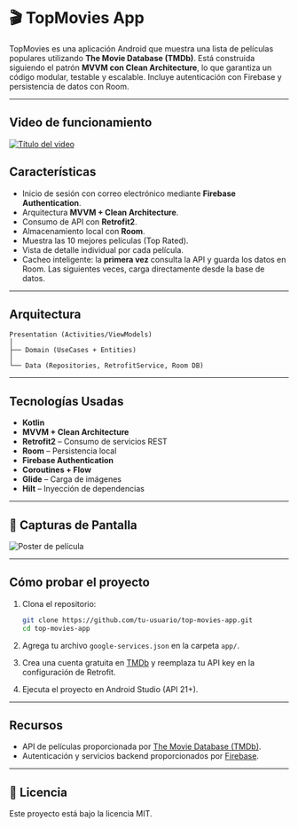 # 🎬 TopMovies App

TopMovies es una aplicación Android que muestra una lista de películas populares utilizando **The Movie Database (TMDb)**. Está construida siguiendo el patrón **MVVM con Clean Architecture**, lo que garantiza un código modular, testable y escalable. Incluye autenticación con Firebase y persistencia de datos con Room.

---

## Video de funcionamiento

[![Título del video](https://img.youtube.com/vi/0GwUUoVxXXY/hqdefault.jpg)](https://www.youtube.com/watch?v=0GwUUoVxXXY)

##  Características

- Inicio de sesión con correo electrónico mediante **Firebase Authentication**.
-  Arquitectura **MVVM + Clean Architecture**.
-  Consumo de API con **Retrofit2**.
-  Almacenamiento local con **Room**.
-  Muestra las 10 mejores películas (Top Rated).
-  Vista de detalle individual por cada película.
-  Cacheo inteligente: la **primera vez** consulta la API y guarda los datos en Room. Las siguientes veces, carga directamente desde la base de datos.

---

##  Arquitectura

```text
Presentation (Activities/ViewModels)
│
├── Domain (UseCases + Entities)
│
└── Data (Repositories, RetrofitService, Room DB)
```

---

##  Tecnologías Usadas

-  **Kotlin**
-  **MVVM + Clean Architecture**
-  **Retrofit2** – Consumo de servicios REST
-  **Room** – Persistencia local
-  **Firebase Authentication**
-  **Coroutines + Flow**
-  **Glide** – Carga de imágenes
-  **Hilt** – Inyección de dependencias

---

## 📸 Capturas de Pantalla

![Poster de película](https://i.imgur.com/coiwxOg.jpeg) 

---

##  Cómo probar el proyecto

1. Clona el repositorio:

   ```bash
   git clone https://github.com/tu-usuario/top-movies-app.git
   cd top-movies-app
   ```

2. Agrega tu archivo `google-services.json` en la carpeta `app/`.

3. Crea una cuenta gratuita en [TMDb](https://www.themoviedb.org/) y reemplaza tu API key en la configuración de Retrofit.

4. Ejecuta el proyecto en Android Studio (API 21+).

---

##  Recursos

- API de películas proporcionada por [The Movie Database (TMDb)](https://www.themoviedb.org/).
- Autenticación y servicios backend proporcionados por [Firebase](https://firebase.google.com/).

---

## 📄 Licencia

Este proyecto está bajo la licencia MIT.
